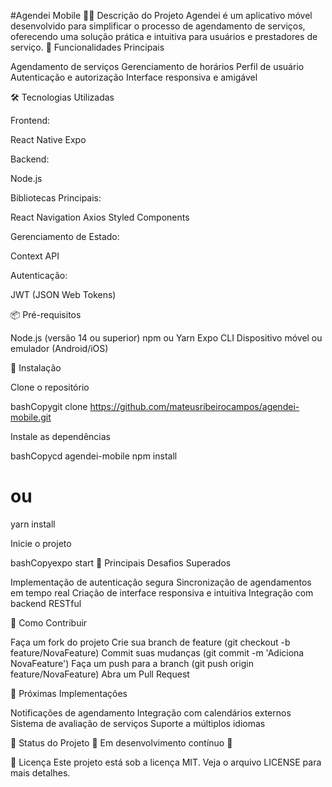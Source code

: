 #Agendei Mobile 📱⏰
Descrição do Projeto
Agendei é um aplicativo móvel desenvolvido para simplificar o processo de agendamento de serviços, oferecendo uma solução prática e intuitiva para usuários e prestadores de serviço.
🚀 Funcionalidades Principais

Agendamento de serviços
Gerenciamento de horários
Perfil de usuário
Autenticação e autorização
Interface responsiva e amigável

🛠 Tecnologias Utilizadas

Frontend:

React Native
Expo


Backend:

Node.js


Bibliotecas Principais:

React Navigation
Axios
Styled Components


Gerenciamento de Estado:

Context API

Autenticação:

JWT (JSON Web Tokens)

📦 Pré-requisitos

Node.js (versão 14 ou superior)
npm ou Yarn
Expo CLI
Dispositivo móvel ou emulador (Android/iOS)

🔧 Instalação

Clone o repositório

bashCopygit clone https://github.com/mateusribeirocampos/agendei-mobile.git

Instale as dependências

bashCopycd agendei-mobile
npm install
# ou
yarn install

Inicie o projeto

bashCopyexpo start
🌟 Principais Desafios Superados

Implementação de autenticação segura
Sincronização de agendamentos em tempo real
Criação de interface responsiva e intuitiva
Integração com backend RESTful

🤝 Como Contribuir

Faça um fork do projeto
Crie sua branch de feature (git checkout -b feature/NovaFeature)
Commit suas mudanças (git commit -m 'Adiciona NovaFeature')
Faça um push para a branch (git push origin feature/NovaFeature)
Abra um Pull Request

📝 Próximas Implementações

 Notificações de agendamento
 Integração com calendários externos
 Sistema de avaliação de serviços
 Suporte a múltiplos idiomas

📌 Status do Projeto
🚧 Em desenvolvimento contínuo 🚧


📄 Licença
Este projeto está sob a licença MIT. Veja o arquivo LICENSE para mais detalhes.
